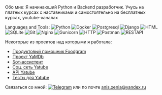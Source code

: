 Обо мне: Я начинаюший Python и Backend разработчик. Учусь на платных курсах с наставниками и самостоятельно на бесплатных курсах, youtube-каналах

Languages and Tools:
![Python](https://img.shields.io/badge/-Python-DC143C)
![Docker](https://img.shields.io/badge/-Docker-00BFFF)
![Postgresql](https://img.shields.io/badge/-Postgresql-8A2BE2)
![Django](https://img.shields.io/badge/-Django-D2691E)
![HTML](https://img.shields.io/badge/-HTML-000080)
![SQLite](https://img.shields.io/badge/-SQLite-FFFF00)
![Git](https://img.shields.io/badge/-Git-2F4F4F)
![Nginx](https://img.shields.io/badge/-Nginx-8B4513)
![Gunicorn](https://img.shields.io/badge/-Gunicorn-008080)
![HTTP](https://img.shields.io/badge/-HTTP-7B68EE)
![Postman](https://img.shields.io/badge/-Postman-BC8F8F)
![RESTAPI](https://img.shields.io/badge/-RESTAPI-4B0082)

Некоторые из проектов над которыми я работала:
- [Продуктовый помощник Foodgram](https://github.com/Xenia387/foodgram-project-react)
- [Проект YaMDb](https://github.com/Xenia387/api_yamdb)
- [Бот-ассистент](https://github.com/Xenia387/homework_bot)
- [Соц. сеть Yatube](https://github.com/Xenia387/hw05_final)
- [API Yatube](https://github.com/Xenia387/api_final_yatube)
- [Тесты для Yatube](https://github.com/Xenia387/hw04_tests)

Связаться со мной: [![Telegram](https://img.shields.io/badge/-Telegram-090909?style=for-the-badge&logo=telegram&logoColor=27A0D9)](https://t.me/Ksenia_An_mova) или по почте anis.xenia@yandex.ru
